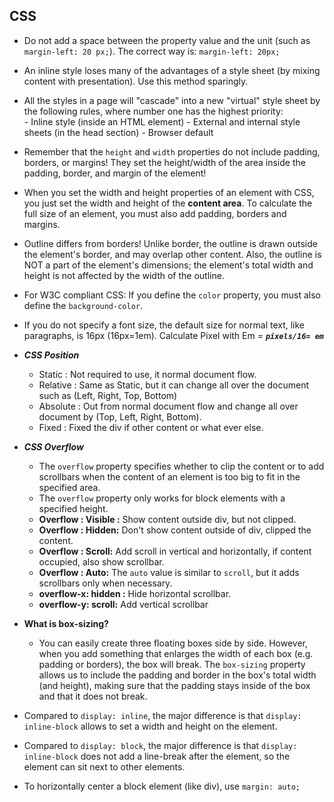 ## CSS

 - Do not add a space between the property value and the unit (such as `margin-left: 20 px;`). The correct way is: `margin-left: 20px;`
 - An inline style loses many of the advantages of a style sheet (by mixing content with presentation). Use this method sparingly.
 - All the styles in a page will "cascade" into a new "virtual" style sheet by the following rules, where number one has the highest priority:	
		 - Inline style (inside an HTML element)
		 - External and internal style sheets (in the head section)
		 - Browser default 
- Remember that the `height` and `width` properties do not include padding, borders, or margins! They set the height/width of the area inside the padding, border, and margin of the element!
- When you set the width and height properties of an element with CSS, you just set the width and height of the **content area**. To calculate the full size of an element, you must also add padding, borders and margins.
- Outline differs from borders! Unlike border, the outline is drawn outside the element's border, and may overlap other content. Also, the outline is NOT a part of the element's dimensions; the element's total width and height is not affected by the width of the outline.
- For W3C compliant CSS: If you define the `color` property, you must also define the `background-color`.
- If you do not specify a font size, the default size for normal text, like paragraphs, is 16px (16px=1em). Calculate Pixel with Em = ***`pixels/16= em`***
- ***CSS Position***
	- Static : Not required to use, it normal document flow.
	- Relative : Same as Static, but it can change all over the document such as (Left, Right, Top, Bottom)
	- Absolute : Out from normal document flow and change all over document by (Top, Left, Right, Bottom).
	- Fixed : Fixed the div if other content or what ever else.  

- ***CSS Overflow***
	- The `overflow` property specifies whether to clip the content or to add scrollbars when the content of an element is too big to fit in the specified area.
	- The `overflow` property only works for block elements with a specified height.
	- **Overflow : Visible :** Show content outside div, but not clipped.
	- **Overflow : Hidden:** Don't show content outside of div, clipped the content.
	- **Overflow : Scroll:** Add scroll in vertical and horizontally, if content occupied, also show scrollbar.
	-  **Overflow : Auto:** The `auto` value is similar to `scroll`, but it adds scrollbars only when necessary.
	- **overflow-x:  hidden :** Hide horizontal scrollbar.
	- **overflow-y:  scroll:** Add vertical scrollbar
- **What is box-sizing?** 
	- You can easily create three floating boxes side by side. However, when you add something that enlarges the width of each box (e.g. padding or borders), the box will break. The `box-sizing` property allows us to include the padding and border in the box's total width (and height), making sure that the padding stays inside of the box and that it does not break.

- Compared to `display: inline`, the major difference is that `display: inline-block` allows to set a width and height on the element.
- Compared to `display: block`, the major difference is that `display: inline-block` does not add a line-break after the element, so the element can sit next to other elements.
- To horizontally center a block element (like div), use `margin: auto;`